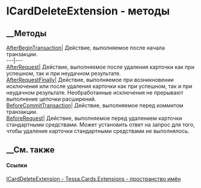 # ICardDeleteExtension - методы
##  __Методы
[AfterBeginTransaction](M_Tessa_Cards_Extensions_ICardDeleteExtension_AfterBeginTransaction.htm)|
Действие, выполняемое после начала транзакции.  
---|---  
[AfterRequest](M_Tessa_Cards_Extensions_ICardDeleteExtension_AfterRequest.htm)|
Действие, выполняемое после удаления карточки как при успешном, так и при
неудачном результате.  
[AfterRequestFinally](M_Tessa_Cards_Extensions_ICardDeleteExtension_AfterRequestFinally.htm)|
Действие, выполняемое при возникновении исключения или после удаления карточки
как при успешном, так и при неудачном результате. Необработанные исключения не
прерывают выполнение цепочки расширений.  
[BeforeCommitTransaction](M_Tessa_Cards_Extensions_ICardDeleteExtension_BeforeCommitTransaction.htm)|
Действие, выполняемое перед коммитом транзакции.  
[BeforeRequest](M_Tessa_Cards_Extensions_ICardDeleteExtension_BeforeRequest.htm)|
Действие, выполняемое перед удалением карточки стандартными средствами. Может
установить ответ на запрос для того, чтобы удаление карточки стандартными
средствами не выполнялось.  
## __См. также
#### Ссылки
[ICardDeleteExtension - ](T_Tessa_Cards_Extensions_ICardDeleteExtension.htm)
[Tessa.Cards.Extensions - пространство имён](N_Tessa_Cards_Extensions.htm)
